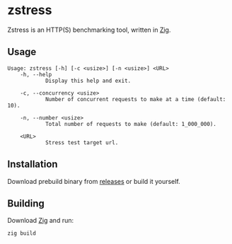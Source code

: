 # zstress

Zstress is an HTTP(S) benchmarking tool, written in [Zig](https://ziglang.org).

## Usage

```
Usage: zstress [-h] [-c <usize>] [-n <usize>] <URL>
    -h, --help
            Display this help and exit.

    -c, --concurrency <usize>
            Number of concurrent requests to make at a time (default: 10).

    -n, --number <usize>
            Total number of requests to make (default: 1_000_000).

    <URL>
            Stress test target url.
```

## Installation

Download prebuild binary from [releases](https://github.com/floatdrop/ztress/releases) or build it yourself.

## Building

Download [Zig](https://ziglang.org) and run:

```
zig build
```

